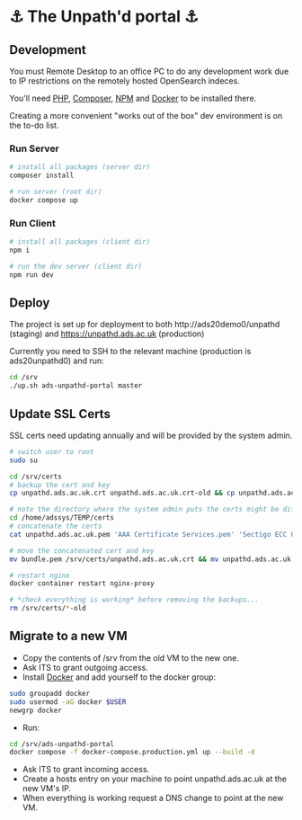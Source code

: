 # :anchor: The Unpath'd portal :anchor:

## Development

You must Remote Desktop to an office PC to do any development work due to IP restrictions on the remotely hosted OpenSearch indeces.

You'll need [PHP](https://windows.php.net/download/), [Composer](https://getcomposer.org/download/), [NPM](https://docs.npmjs.com/downloading-and-installing-node-js-and-npm) and [Docker](https://docs.docker.com/desktop/setup/install/windows-install/) to be installed there.

Creating a more convenient "works out of the box" dev environment is on the to-do list.

### Run Server

``` bash
# install all packages (server dir)
composer install

# run server (root dir)
docker compose up

```

### Run Client

``` bash
# install all packages (client dir)
npm i

# run the dev server (client dir)
npm run dev
```

## Deploy

The project is set up for deployment to both http://ads20demo0/unpathd (staging) and https://unpathd.ads.ac.uk (production)

Currently you need to SSH to the relevant machine (production is ads20unpathd0) and run:

``` bash
cd /srv
./up.sh ads-unpathd-portal master
```

## Update SSL Certs

SSL certs need updating annually and will be provided by the system admin.

``` bash
# switch user to root
sudo su

cd /srv/certs
# backup the cert and key
cp unpathd.ads.ac.uk.crt unpathd.ads.ac.uk.crt-old && cp unpathd.ads.ac.uk.key unpathd.ads.ac.uk.key-old

# note the directory where the system admin puts the certs might be different to the one below
cd /home/adssys/TEMP/certs
# concatenate the certs
cat unpathd.ads.ac.uk.pem 'AAA Certificate Services.pem' 'Sectigo ECC Organization Validation Secure Server CA.pem' 'USERTrust ECC Certification Authority.pem' > bundle.pem

# move the concatenated cert and key
mv bundle.pem /srv/certs/unpathd.ads.ac.uk.crt && mv unpathd.ads.ac.uk.key /srv/certs/unpathd.ads.ac.uk.key

# restart nginx
docker container restart nginx-proxy

# *check everything is working* before removing the backups...
rm /srv/certs/*-old
```

## Migrate to a new VM

- Copy the contents of /srv from the old VM to the new one.
- Ask ITS to grant outgoing access.
- Install [Docker](https://docs.docker.com/engine/install/ubuntu/) and add yourself to the docker group:
``` bash
sudo groupadd docker
sudo usermod -aG docker $USER
newgrp docker
```
- Run:
``` bash
cd /srv/ads-unpathd-portal
docker compose -f docker-compose.production.yml up --build -d
```
- Ask ITS to grant incoming access.
- Create a hosts entry on your machine to point unpathd.ads.ac.uk at the new VM's IP.
- When everything is working request a DNS change to point at the new VM.

